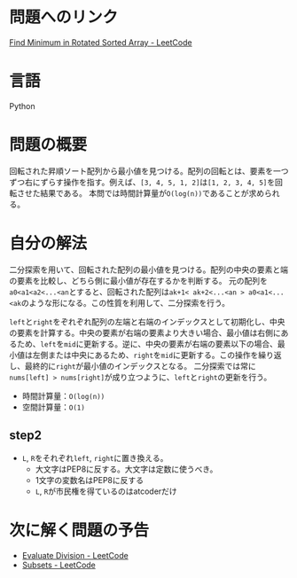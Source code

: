 # 問題へのリンク
[Find Minimum in Rotated Sorted Array - LeetCode](https://leetcode.com/problems/find-minimum-in-rotated-sorted-array/description/)

# 言語
Python

# 問題の概要
回転された昇順ソート配列から最小値を見つける。配列の回転とは、要素を一つずつ右にずらす操作を指す。例えば、`[3, 4, 5, 1, 2]`は`[1, 2, 3, 4, 5]`を回転させた結果である。
本問では時間計算量が`O(log(n))`であることが求められる。

# 自分の解法
二分探索を用いて、回転された配列の最小値を見つける。配列の中央の要素と端の要素を比較し、どちら側に最小値が存在するかを判断する。
元の配列を`a0<a1<a2<...<an`とすると、回転された配列は`ak+1< ak+2<...<an > a0<a1<...<ak`のような形になる。この性質を利用して、二分探索を行う。

`left`と`right`をぞれぞれ配列の左端と右端のインデックスとして初期化し、中央の要素を計算する。中央の要素が右端の要素より大きい場合、最小値は右側にあるため、`left`を`mid`に更新する。逆に、中央の要素が右端の要素以下の場合、最小値は左側または中央にあるため、`right`を`mid`に更新する。この操作を繰り返し、最終的に`right`が最小値のインデックスとなる。
二分探索では常に`nums[left] > nums[right]`が成り立つように、`left`と`right`の更新を行う。

- 時間計算量：`O(log(n))`
- 空間計算量：`O(1)`

## step2
- `L`, `R`をそれぞれ`left`, `right`に置き換える。
    - 大文字はPEP8に反する。大文字は定数に使うべき。
    - 1文字の変数名はPEP8に反する
    - `L`, `R`が市民権を得ているのはatcoderだけ


# 次に解く問題の予告
- [Evaluate Division - LeetCode](https://leetcode.com/problems/evaluate-division/description/)
- [Subsets - LeetCode](https://leetcode.com/problems/subsets/)
